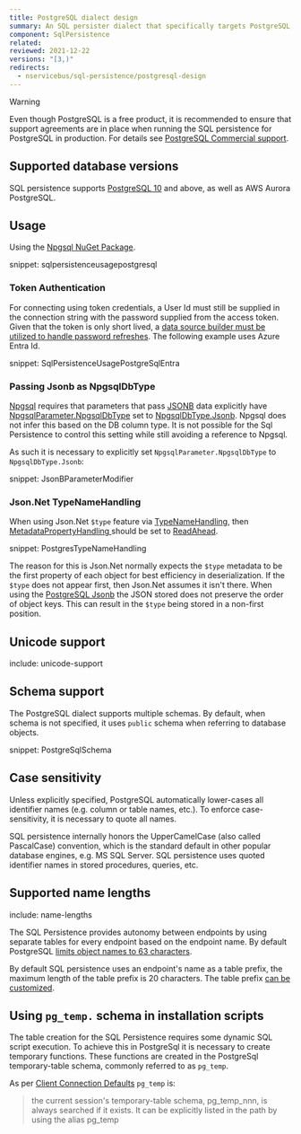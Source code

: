 ```yaml
---
title: PostgreSQL dialect design
summary: An SQL persister dialect that specifically targets PostgreSQL, including AWS Aurora PostgreSQL.
component: SqlPersistence
related:
reviewed: 2021-12-22
versions: "[3,)"
redirects:
  - nservicebus/sql-persistence/postgresql-design
---
```


> [!WARNING]
> Even though PostgreSQL is a free product, it is recommended to ensure that support agreements are in place when running the SQL persistence for PostgreSQL in production. For details see [PostgreSQL Commercial support](https://www.postgresql.org/support/professional_support/).

## Supported database versions

SQL persistence supports [PostgreSQL 10](https://www.postgresql.org/docs/10/release-10.html) and above, as well as AWS Aurora PostgreSQL.

## Usage

Using the [Npgsql NuGet Package](https://www.nuget.org/packages/Npgsql/).

snippet: sqlpersistenceusagepostgresql

### Token Authentication

For connecting using token credentials, a User Id must still be supplied in the connection string with the password supplied from the access token. Given that the token is only short lived, a [data source builder must be utilized to handle password refreshes](https://devblogs.microsoft.com/dotnet/using-postgre-sql-with-dotnet-and-entra-id/). The following example uses Azure Entra Id.

snippet: SqlPersistenceUsagePostgreSqlEntra

### Passing Jsonb as NpgsqlDbType

[Npgsql](https://www.npgsql.org) requires that parameters that pass [JSONB](https://www.postgresql.org/docs/9.4/datatype-json.html) data explicitly have [NpgsqlParameter.NpgsqlDbType](https://www.npgsql.org/doc/api/Npgsql.NpgsqlParameter.html#Npgsql_NpgsqlParameter__ctor_System_String_NpgsqlTypes_NpgsqlDbType_) set to [Npgsql​Db​Type.Jsonb](https://www.npgsql.org/doc/api/NpgsqlTypes.NpgsqlDbType.html). Npgsql does not infer this based on the DB column type. It is not possible for the Sql Persistence to control this setting while still avoiding a reference to Npgsql.

As such it is necessary to explicitly set `NpgsqlParameter.NpgsqlDbType` to `NpgsqlDbType.Jsonb`:

snippet: JsonBParameterModifier

### Json.Net TypeNameHandling

When using Json.Net `$type` feature via [TypeNameHandling](https://www.newtonsoft.com/json/help/html/P_Newtonsoft_Json_JsonSerializerSettings_TypeNameHandling.htm), then [MetadataPropertyHandling ](https://www.newtonsoft.com/json/help/html/P_Newtonsoft_Json_JsonSerializerSettings_MetadataPropertyHandling.htm) should be set to [ReadAhead](https://www.newtonsoft.com/json/help/html/T_Newtonsoft_Json_MetadataPropertyHandling.htm).

snippet: PostgresTypeNameHandling

The reason for this is Json.Net normally expects the `$type` metadata to be the first property of each object for best efficiency in deserialization. If the `$type` does not appear first, then Json.Net assumes it isn't there. When using the [PostgreSQL Jsonb](https://www.postgresql.org/docs/9.4/datatype-json.html) the JSON stored does not preserve the order of object keys. This can result in the `$type` being stored in a non-first position.

## Unicode support

include: unicode-support

## Schema support

The PostgreSQL dialect supports multiple schemas. By default, when schema is not specified, it uses `public` schema when referring to database objects.

snippet: PostgreSqlSchema

## Case sensitivity

Unless explicitly specified, PostgreSQL automatically lower-cases all identifier names (e.g. column or table names, etc.). To enforce case-sensitivity, it is necessary to quote all names.

SQL persistence internally honors the UpperCamelCase (also called PascalCase) convention, which is the standard default in other popular database engines, e.g. MS SQL Server. SQL persistence uses quoted identifier names in stored procedures, queries, etc.

## Supported name lengths

include: name-lengths

The SQL Persistence provides autonomy between endpoints by using separate tables for every endpoint based on the endpoint name. By default PostgreSQL [limits object names to 63 characters](https://www.postgresql.org/docs/current/sql-syntax-lexical.html#sql-syntax-identifiers).

By default SQL persistence uses an endpoint's name as a table prefix, the maximum length of the table prefix is 20 characters. The table prefix [can be customized](/persistence/sql/install.md#table-prefix).

## Using `pg_temp.` schema in installation scripts

The table creation for the SQL Persistence requires some dynamic SQL script execution. To achieve this in PostgreSql it is necessary to create temporary functions. These functions are created in the PostgreSql temporary-table schema, commonly referred to as `pg_temp`.

As per [Client Connection Defaults](https://www.postgresql.org/docs/9.2/runtime-config-client.html) `pg_temp` is:

> the current session's temporary-table schema, pg_temp_nnn, is always searched if it exists. It can be explicitly listed in the path by using the alias pg_temp
